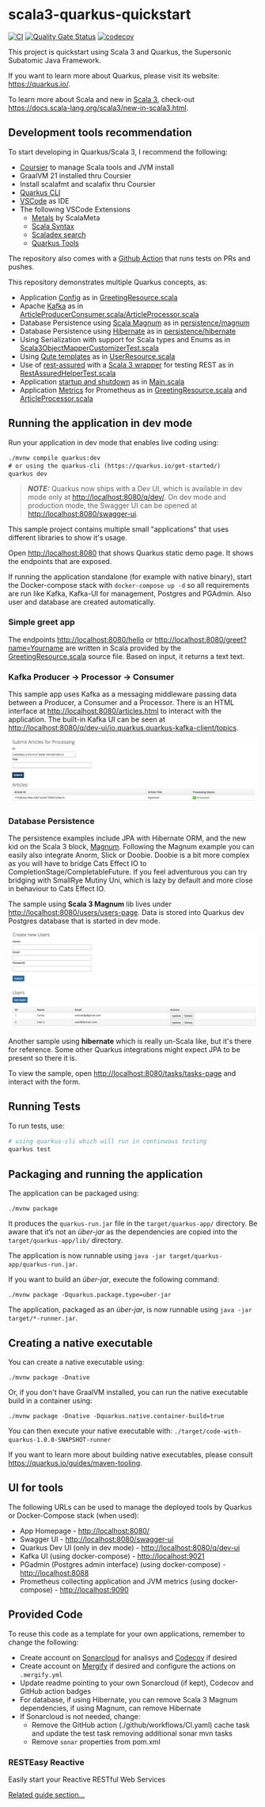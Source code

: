 # scala3-quarkus-quickstart

[![CI](https://github.com/carlosedp/scala3-quarkus-quickstart/actions/workflows/CI.yaml/badge.svg)](https://github.com/carlosedp/scala3-quarkus-quickstart/actions/workflows/CI.yaml)
[![Quality Gate Status](https://sonarcloud.io/api/project_badges/measure?project=carlosedp_scala3-quarkus-quickstart&metric=alert_status)](https://sonarcloud.io/summary/new_code?id=carlosedp_scala3-quarkus-quickstart)
[![codecov](https://codecov.io/gh/carlosedp/scala3-quarkus-quickstart/graph/badge.svg?token=IlH0MwK3RA)](https://codecov.io/gh/carlosedp/scala3-quarkus-quickstart)

This project is quickstart using Scala 3 and Quarkus, the Supersonic Subatomic Java Framework.

If you want to learn more about Quarkus, please visit its website: <https://quarkus.io/>.

To learn more about Scala and new in [Scala 3](https://docs.scala-lang.org/scala3/book/introduction.html), check-out <https://docs.scala-lang.org/scala3/new-in-scala3.html>.

## Development tools recommendation

To start developing in Quarkus/Scala 3, I recommend the following:

- [Coursier](https://get-coursier.io/) to manage Scala tools and JVM install
- GraalVM 21 installed thru Coursier
- Install scalafmt and scalafix thru Coursier
- [Quarkus CLI](https://quarkus.io/get-started/)
- [VSCode](https://code.visualstudio.com/) as IDE
- The following VSCode Extensions
  - [Metals](https://marketplace.visualstudio.com/items?itemName=scalameta.metals) by ScalaMeta
  - [Scala Syntax](https://marketplace.visualstudio.com/items?itemName=scala-lang.scala)
  - [Scaladex search](https://marketplace.visualstudio.com/items?itemName=baccata.scaladex-search)
  - [Quarkus Tools](https://marketplace.visualstudio.com/items?itemName=redhat.vscode-quarkus)

The repository also comes with a [Github Action](https://github.com/carlosedp/scala3-quarkus-quickstart/actions/workflows/CI.yaml) that runs tests on PRs and pushes.

This repository demonstrates multiple Quarkus concepts, as:

- Application [Config](https://quarkus.io/guides/config) as in [GreetingResource.scala](https://github.com/carlosedp/scala3-quarkus-quickstart/blob/main/src/main/scala/org/acme/GreetingResource.scala)
- Apache [Kafka](https://quarkus.io/guides/kafka) as in [ArticleProducerConsumer.scala/ArticleProcessor.scala](https://github.com/carlosedp/scala3-quarkus-quickstart/tree/main/src/main/scala/org/acme/kafka)
- Database Persistence using [Scala Magnum](https://github.com/AugustNagro/magnum) as in [persistence/magnum](https://github.com/carlosedp/scala3-quarkus-quickstart/tree/main/src/main/scala/org/acme/persistence/magnum)
- Database Persistence using [Hibernate](https://quarkus.io/guides/hibernate-orm) as in [persistence/hibernate](https://github.com/carlosedp/scala3-quarkus-quickstart/tree/main/src/main/scala/org/acme/persistence/hibernate)
- Using Serialization with support for Scala types and Enums as in [Scala3ObjectMapperCustomizerTest.scala](https://github.com/carlosedp/scala3-quarkus-quickstart/tree/main/src/test/scala/org/acme/Scala3ObjectMapperCustomizerTest.scala)
- Using [Qute templates](https://quarkus.io/guides/qu$$te) as in [UserResource.scala](https://github.com/carlosedp/scala3-quarkus-quickstart/tree/main/src/main/scala/org/acme/persistence/magnum/UserResource.scala)
- Use of [rest-assured](https://github.com/rest-assured/rest-assured) with a [Scala 3 wrapper](https://github.com/carlosedp/scala3-quarkus-quickstart/blob/main/src/test/scala/helper/RestAssuredHelper.scala) for testing REST as in [RestAssuredHelperTest.scala](https://github.com/carlosedp/scala3-quarkus-quickstart/blob/main/src/test/scala/helper/RestAssuredHelperTest.scala)
- Application [startup and shutdown](https://quarkus.io/guides/lifecycle) as in [Main.scala](https://github.com/carlosedp/scala3-quarkus-quickstart/blob/main/src/main/scala/org/acme/Main.scala)
- Application [Metrics](https://quarkus.io/guides/smallrye-metrics) for Prometheus as in [GreetingResource.scala](https://github.com/carlosedp/scala3-quarkus-quickstart/blob/21a6bf51007210d2ae5d6a8bb96ff36b6c88c9a6/src/main/scala/org/acme/GreetingResource.scala#L17) and [ArticleProcessor.scala](https://github.com/carlosedp/scala3-quarkus-quickstart/blob/21a6bf51007210d2ae5d6a8bb96ff36b6c88c9a6/src/main/scala/org/acme/kafka/ArticleProcessor.scala#L15-L16)

## Running the application in dev mode

Run your application in dev mode that enables live coding using:

```shell script
./mvnw compile quarkus:dev
# or using the quarkus-cli (https://quarkus.io/get-started/)
quarkus dev
```

> **_NOTE:_**  Quarkus now ships with a Dev UI, which is available in dev mode only at <http://localhost:8080/q/dev/>.
> On dev mode and production mode, the Swagger UI can be opened at <http://localhost:8080/swagger-ui>.

This sample project contains multiple small "applications" that uses different libraries to show it's usage.

Open <http://localhost:8080> that shows Quarkus static demo page. It shows the endpoints that are exposed.

If running the application standalone (for example with native binary), start the Docker-compose stack with `docker-compose up -d` so all requirements are run like Kafka, Kafka-UI for management, Postgres and PGAdmin. Also user and database are created automatically.

### Simple greet app

The endpoints <http://localhost:8080/hello> or <http://localhost:8080/greet?name=Yourname> are written in Scala provided by the [GreetingResource.scala](./src/main/scala/org/acme/GreetingResource.scala) source file. Based on input, it returns a text text.

### Kafka Producer -> Processor -> Consumer

This sample app uses Kafka as a messaging middleware passing data between a Producer, a Consumer and a Processor. There is an HTML interface at <http://localhost:8080/articles.html> to interact with the application. The built-in Kafka UI can be seen at <http://localhost:8080/q/dev-ui/io.quarkus.quarkus-kafka-client/topics>.

![article submission sample](./docs/articles.png)

### Database Persistence

The persistence examples include JPA with Hibernate ORM, and the new kid on the Scala 3 block, [Magnum](https://github.com/AugustNagro/magnum).
Following the Magnum example you can easily also integrate Anorm, Slick or Doobie. Doobie is a bit more complex as you will have to bridge Cats Effect IO to CompletionStage/CompletableFuture. If you feel adventurous you can try bridging with SmallRye Mutiny Uni, which is lazy by default and more close in behaviour to Cats Effect IO.

The sample using **Scala 3 Magnum** lib lives under <http://localhost:8080/users/users-page>. Data is stored into Quarkus dev Postgres database that is started in dev mode.

![users](./docs/users.png)

Another sample using **hibernate** which is really un-Scala like, but it's there for reference. Some other Quarkus integrations might expect JPA to be present so there it is.

To view the sample, open <http://localhost:8080/tasks/tasks-page> and interact with the form.

## Running Tests

To run tests, use:

```sh
# using quarkus-cli which will run in continuous testing
quarkus test
```

## Packaging and running the application

The application can be packaged using:

```shell script
./mvnw package
```

It produces the `quarkus-run.jar` file in the `target/quarkus-app/` directory.
Be aware that it’s not an _über-jar_ as the dependencies are copied into the `target/quarkus-app/lib/` directory.

The application is now runnable using `java -jar target/quarkus-app/quarkus-run.jar`.

If you want to build an _über-jar_, execute the following command:

```shell script
./mvnw package -Dquarkus.package.type=uber-jar
```

The application, packaged as an _über-jar_, is now runnable using `java -jar target/*-runner.jar`.

## Creating a native executable

You can create a native executable using:

```shell script
./mvnw package -Dnative
```

Or, if you don't have GraalVM installed, you can run the native executable build in a container using:

```shell script
./mvnw package -Dnative -Dquarkus.native.container-build=true
```

You can then execute your native executable with: `./target/code-with-quarkus-1.0.0-SNAPSHOT-runner`

If you want to learn more about building native executables, please consult <https://quarkus.io/guides/maven-tooling>.

## UI for tools

The following URLs can be used to manage the deployed tools by Quarkus or Docker-Compose stack (when used):

- App Homepage - <http://localhost:8080/>
- Swagger UI - <http://localhost:8080/swagger-ui>
- Quarkus Dev UI (only in dev mode) - <http://localhost:8080/q/dev-ui>
- Kafka UI (using docker-compose) - <http://localhost:9021>
- PGadmin (Postgres admin interface) (using docker-compose) - <http://localhost:8088>
- Prometheus collecting application and JVM metrics (using docker-compose) - <http://localhost:9090>

## Provided Code

To reuse this code as a template for your own applications, remember to change the following:

- Create account on [Sonarcloud](https://sonarcloud.io) for analisys and [Codecov](https://app.codecov.io/) if desired
- Create account on [Mergify](https://dashboard.mergify.com/) if desired and configure the actions on `.mergify.yml`
- Update readme pointing to your own Sonarcloud (if kept), Codecov and GitHub action badges
- For database, if using Hibernate, you can remove Scala 3 Magnum dependencies, if using Magnum, can remove Hibernate
- If Sonarcloud is not needed, change:
  - Remove the GitHub action (./github/workflows/CI.yaml) cache task and update the test task removing additional sonar mvn tasks
  - Remove `sonar` properties from pom.xml

### RESTEasy Reactive

Easily start your Reactive RESTful Web Services

[Related guide section...](https://quarkus.io/guides/getting-started-reactive#reactive-jax-rs-resources)
